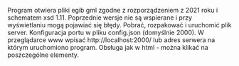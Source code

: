 Program otwiera pliki egib gml zgodne z rozporządzeniem z 2021 roku i schematem xsd 1.11. 
Poprzednie wersje nie są wspierane i przy wyświetlaniu mogą pojawiać się błędy. 
Pobrać, rozpakować i uruchomić plik server. Konfiguracja portu w pliku config.json (domyślnie 2000). 
W przeglądarce www wpisać http://localhost:2000/ lub adres serwera na którym uruchomiono program. 
Obsługa jak w html - można klikać na poszczególne elementy. 
